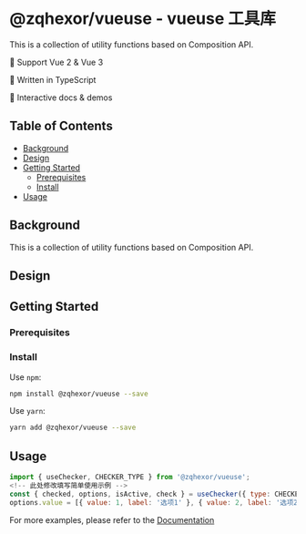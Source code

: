 # @zqhexor/vueuse - vueuse 工具库

<!-- 此处填写简单描述信息 -->

This is a collection of utility functions based on Composition API.

🍭 Support Vue 2 & Vue 3

💪 Written in TypeScript

🎪 Interactive docs & demos

## Table of Contents

- [Background](#background)
- [Design](#design)
- [Getting Started](#getting-started)
  - [Prerequisites](#prerequisites)
  - [Install](#install)
- [Usage](#usage)

## Background

<!-- 此处填写需求背景 -->

This is a collection of utility functions based on Composition API.

## Design

<!-- 此处填写设计文档（类图） -->

## Getting Started

### Prerequisites

<!-- 此处填写运行依赖 -->

### Install

Use `npm`:

```bash
npm install @zqhexor/vueuse --save
```

Use `yarn`:

```bash
yarn add @zqhexor/vueuse --save
```

## Usage

```js
import { useChecker, CHECKER_TYPE } from '@zqhexor/vueuse';
<!-- 此处修改填写简单使用示例 -->
const { checked, options, isActive, check } = useChecker({ type: CHECKER_TYPE.RADIO })
options.value = [{ value: 1, label: '选项1' }, { value: 2, label: '选项2' }]
```

For more examples, please refer to the [Documentation]()
